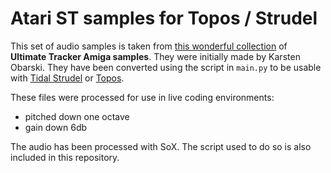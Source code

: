 # Atari ST samples for Topos / Strudel

This set of audio samples is taken from [this wonderful collection](https://archive.org/details/AmigaSoundtrackerSamplePacksst-xx) of **Ultimate Tracker Amiga samples**. They were initially made by Karsten Obarski. They have been converted using the script in `main.py` to be usable with [Tidal Strudel](https://strudel.tidalcycles.org/) or [Topos](https://topos.raphaelforment.fr).

These files were processed for use in live coding environments:
- pitched down one octave
- gain down 6db 

The audio has been processed with SoX. The script used to do so is also included in this repository.
